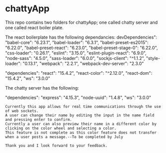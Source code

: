 # chattyApp

This repo contains two folders for chattyApp; one called chatty server and one called react boiler plate. 


The react boilerplate has the following dependancies: 
devDependencies": 
    "babel-core": "6.23.1",
    "babel-loader": "6.3.1",
    "babel-preset-es2015": "6.22.0",
    "babel-preset-react": "6.23.0",
    "babel-preset-stage-0": "6.22.0",
    "css-loader": "0.26.1",
    "eslint": "3.15.0",
    "eslint-plugin-react": "6.9.0",
    "node-sass": "4.5.0",
    "sass-loader": "6.0.0",
    "sockjs-client": "^1.1.2",
    "style-loader": "0.13.1",
    "webpack": "2.2.1",
    "webpack-dev-server": "2.3.0"
 
  "dependencies": 
    "react": "15.4.2",
    "react-color": "^2.12.0",
    "react-dom": "15.4.2",
    "ws": "3.0.0"

The chatty server has the following:

  "dependencies": 
    "express": "4.15.3",
    "node-uuid": "1.4.8",
    "ws": "3.0.0"
    
    Currently this app allows for real time communications through the use of web sockets. 
    A user can change their name by editing the input in the name field and pressing enter to confirm. 
    Currently a user can also preview their name in a different color by clicking on the color wheel and selecting a color.
    This feature is not complete as this color feature does not transfer when a user posts a message.--To be completed by July
    
    Thank you and I look forward to your feedback. 
